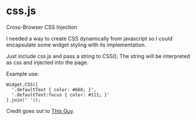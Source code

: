 css.js
======

Cross-Browser CSS Injection

I needed a way to create CSS dynamically from javascript so I could encapsulate some widget styling with its implementation.

Just include css.js and pass a string to CSS();  The string will be interpreted as css and injected into the page.

Example use:

    Widget.CSS([
      '.defaultText { color: #666; }',
      '.defaultText:focus { color: #111; }'
    ].join(' '));


Credit goes out to [This Guy](http://stackoverflow.com/questions/524696/how-to-create-a-style-tag-with-javascript#answer-524721).
